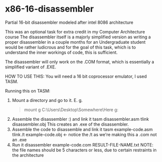 # x86-16-disassembler
Partial 16-bit disassembler modeled after intel 8086 architecture

This was an optional task for extra credit in my Computer Architecture course
The disassembler itself is a majorly simplified version as writing a proper disassembler in a couple months for an Undergraduate student would be rather ludicrous and for the goal of this task, which is to understand the inner workings of code, this is sufficient.

The disassembler will only work on the .COM format, which is essentially a simplified variant of .EXE.

HOW TO USE THIS:
You will need a 16 bit coprocessor emulator, I used TASM.

Running this on TASM:
1. Mount a directory and go to it. E. g. 
    >mount g C:\Users\Desktop\Somewhere\Here
    >g:
2. Assemble the disassembler :) and link it
    tasm disassembler.asm
    tlink disassembler.obj
This creates an .exe of the disassembler.
3. Assemble the code to disassemble and link it
    tasm example-code.asm
    tlink /t example-code.obj  <- notice the /t as we're making this a .com not an .exe
4. Run it
    disassembler example-code.com RESULT-FILE-NAME.txt
    NOTE: the file names should be 5 characters or less, due to certain restraints in the architecture
